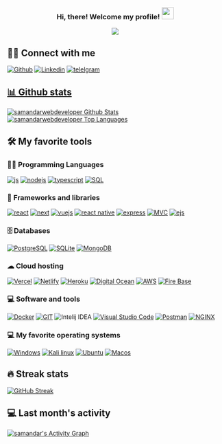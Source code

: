 
<h3 align="center">
    Hi, there! Welcome my profile!
    <img src="https://media.giphy.com/media/hvRJCLFzcasrR4ia7z/giphy.gif" width="28">
</h3>

<!--ANIMATED WELCOME TEXT -->
<p align="center">
    <a href="https://github.com/samandarwebdeveloper/readme-typing-svg">
        <img src="https://readme-typing-svg.herokuapp.com/?lines=JavaScript%20Developer;Always%20learning%20new%20things;%20A%20Self-confidence%20and%20self-motivated&center=true&width=380&height=45"></a>
</p>


## 🙋‍♂️ Connect with me

<p>
    <a href="https://github.com/samandarwebdeveloper">
        <img alt="Github"
             src="https://img.shields.io/badge/GitHub-100000?style=for-the-badge&logo=github&logoColor=white"></a>
    <a href="https://www.linkedin.com/in/samandarkhurramov/">
        <img alt="Linkedin"
             src="https://img.shields.io/badge/LinkedIn-0077B5?style=for-the-badge&logo=linkedin&logoColor=white"></a>
    <a href="https://t.me/samandar_khurramov">
        <img alt="telelgram"
             src="https://img.shields.io/badge/telegram-1877F2?style=for-the-badge&logo=telegram&logoColor=white"></a>
    <a href="https://www.facebook.com/profile.php?id=100068970307814">
</p>


## 📊 Github stats
<p>
    <a align="center" href="https://github-readme-stats.vercel.app/api?username=samandarwebdeveloper&show_icons=true&count_private=true&theme=react&hide_border=true&bg_color=1F222E&title_color=F85D7F&icon_color=F8D866"><img alt="samandarwebdeveloper Github Stats"
                    src="https://github-readme-stats.vercel.app/api?username=samandarwebdeveloper&show_icons=true&count_private=true&theme=react&hide_border=true&bg_color=1F222E&title_color=F85D7F&icon_color=F8D866" /></a>
  <a align="center" href="https://denvercoder1-github-readme-stats.vercel.app/api/top-langs/?username=samandarwebdeveloper&langs_count=8&layout=compact&theme=react&hide_border=true&bg_color=1F222E&title_color=F85D7F&icon_color=F8D866">
    <img alt="samandarwebdeveloper Top Languages" src="https://denvercoder1-github-readme-stats.vercel.app/api/top-langs/?username=samandarwebdeveloper&langs_count=8&layout=compact&theme=react&hide_border=true&bg_color=1F222E&title_color=F85D7F&icon_color=F8D866" /></a>
</p>


## 🛠️ My favorite tools

### 👨‍💻 Programming Languages

<p>
    <a href="#">
        <img alt="js"
             src="https://img.shields.io/badge/javascript-yellow.svg?style=for-the-badge&logo=javascript&logoColor=000"></a>
    <a href="#">
        <img alt="nodejs"
             src="https://img.shields.io/badge/nodejs-%2300599C.svg?style=for-the-badge&logo=node.js&logoColor=white"/></a>
    <a href="#">
        <img alt="typescript"
             src="https://img.shields.io/badge/typescript%20-%23025E8C.svg?style=for-the-badge&logo=typescript&logoColor=white"></a>
    <a href="#">
        <img alt="SQL"
             src="https://img.shields.io/badge/SQL%20-%23025E8C.svg?style=for-the-badge&logo=amazon-dynamodb&logoColor=white"></a>
</p>


### 🧰 Frameworks and libraries

<p>
    <a href="#">
        <img alt="react"
             src="https://img.shields.io/badge/react-%23013243.svg?style=for-the-badge&logo=react&logoColor=white"></a>
    <a href="#">
        <img alt="next"
             src="https://img.shields.io/badge/Next%20JS-000.svg?style=for-the-badge&logo=next&logoColor=fff"></a>
    <a href="#">
        <img alt="vuejs"
             src="https://img.shields.io/badge/vuejs-fff?style=for-the-badge&logo=vue.js&logoColor=3f9636"/></a>
    <a href="#">
        <img alt="react native"
             src="https://img.shields.io/badge/React%20native-000.svg?style=for-the-badge&logo=react&logoColor=fff"></a>
    <a href="#">
        <img alt="express"
             src="https://img.shields.io/badge/express-fff?style=for-the-badge&logo=express&logoColor=3f9636"></a>
    <a href="#">
        <img alt="MVC"
             src="https://img.shields.io/badge/MVC-43B02A?style=for-the-badge&logo=MVC&logoColor=white"/></a>
    <a href="#">
        <img alt="ejs"
             src="https://img.shields.io/badge/EJS-43B02A?style=for-the-badge&logo=ejs&logoColor=white"/></a>
</p>

### 🗄️ Databases

<p>
    <a href="#">
        <img alt="PostgreSQL"
             src="https://img.shields.io/badge/PostgreSQL-316192?style=for-the-badge&logo=postgresql&logoColor=white"/></a>
    <a href="#">
        <img alt="SQLite"
             src="https://img.shields.io/badge/SQLite-07405E?style=for-the-badge&logo=amazon-dynamodb&logoColor=yellow"/></a>
    <a href="#">
        <img alt="MongoDB"
             src="https://img.shields.io/badge/mongodb-001c29?style=for-the-badge&logo=mongodb&logoColor=43b02a"/></a>
</p>

### ☁ Cloud hosting
<p>
    <a href="#">
        <img alt="Vercel"
             src="https://img.shields.io/badge/vercel-fff.svg?style=for-the-badge&logo=vercel&logoColor=000"/></a>
    <a href="#">
        <img alt="Netlify"
             src="https://img.shields.io/badge/netlify-46a2eb.svg?style=for-the-badge&logo=netlify&logoColor=white"/></a>
    <a href="#">
        <img alt="Heroku"
             src="https://img.shields.io/badge/heroku-%23430098.svg?style=for-the-badge&logo=heroku&logoColor=white"/></a>
    <a href="#">
        <img alt="Digital Ocean"
             src="https://img.shields.io/badge/Digital_Ocean-0080FF?style=for-the-badge&logo=DigitalOcean&logoColor=white"></a>
    <a href="#">
        <img alt="AWS"
             src="https://img.shields.io/badge/AWS-0080FF?style=for-the-badge&logo=AWS&logoColor=white"></a>
    <a href="#">
        <img alt="Fire Base"
             src="https://img.shields.io/badge/Fire_Base-0080FF?style=for-the-badge&logo=FireBase&logoColor=white"></a>
    <a href="#"><img alt="" src=""></a>
    <a href="#"><img alt="" src=""></a>
    <a href="#"><img alt="" src=""></a>
    <a href="#"><img alt="" src=""></a>
</p>

### 💻 Software and tools
<p>
    <a href="#">
        <img alt="Docker"
             src="https://img.shields.io/badge/Docker-2CA5E0?style=for-the-badge&logo=docker&logoColor=white"></a>
    <a href="#">
        <img alt="GIT"
             src="https://img.shields.io/badge/Git-F05032?style=for-the-badge&logo=git&logoColor=white"></a>
        <img alt="Intelij IDEA"
             src="https://img.shields.io/badge/IntelliJ%20IDEA-143?style=for-the-badge&logo=IntelliJ%20IDEA&logoColor=black&color=black&labelColor=yellow"></a>
    <a href="#">
        <img alt="Visual Studio Code"
             src="https://img.shields.io/badge/Visual%20Studio%20Code-143?style=for-the-badge&logo=Visual%20Studio%20Code&logoColor=black&color=black&labelColor=yellow"></a>
    <a href="#">
        <img alt="Postman"
             src="https://img.shields.io/badge/Postman-FF6C37?style=for-the-badge&logo=Postman&logoColor=white"></a>
    <a href="#">
        <img alt="NGINX" 
             src="https://img.shields.io/badge/Nginx-009639?style=for-the-badge&logo=nginx&logoColor=white"></a>
    <a href="#"><img alt="" src=""></a>
    <a href="#"><img alt="" src=""></a>
    <a href="#"><img alt="" src=""></a>
    <a href="#"><img alt="" src=""></a>
</p>

### 💻 My favorite operating systems
<p>
    <a href="#"><img alt="Windows"
                     src="https://img.shields.io/badge/Windows-0078D6?style=for-the-badge&logo=windows&logoColor=white"></a>
    <a href="#"><img alt="Kali linux"
                     src="https://img.shields.io/badge/Linux-FCC624?style=for-the-badge&logo=linux&logoColor=black"></a>
    <a href="#"><img alt="Ubuntu"
                     src="https://img.shields.io/badge/Ubuntu-E95420?style=for-the-badge&logo=ubuntu&logoColor=white"></a>
    <a href="#"><img alt="Macos"
                     src="https://img.shields.io/badge/Macos-A81D33?style=for-the-badge&logo=macos&logoColor=white"></a>
    
</p>

## 🔥 Streak stats

[![GitHub Streak](https://github-readme-streak-stats.herokuapp.com/?user=samandarwebdeveloper)](https://git.io/streak-stats)

## 💻 Last month's activity
<a href=""><img alt="samandar's Activity Graph" src="https://activity-graph.herokuapp.com/graph?username=samandarwebdeveloper&bg_color=1F222E&color=F8D866&line=F85D7F&point=FFFFFF&hide_border=true" /></a>

